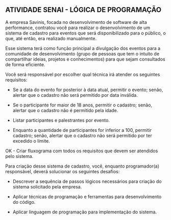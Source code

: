 ## ATIVIDADE SENAI - LÓGICA DE PROGRAMAÇÃO

A empresa Savinis, focada no desenvolvimento de software de alta performance, contratou você para realizar o desenvolvimento de um sistema de cadastro para eventos que será disponibilizado para o público, o que, até então, era realizado manualmente.
 
Esse sistema terá como função principal a divulgação dos eventos para a comunidade de desenvolvimento (grupo de pessoas que tem o intuito de compartilhar ideias, projetos e conhecimentos) para que sejam consultados de forma eficiente.
 
Você será responsável por escolher qual técnica irá atender os seguintes requisitos:


- Se a data do evento for posterior à data atual, permitir o evento; senão, alertar que o cadastro não será permitido por data inválida.

- Se o participante for maior de 18 anos, permitir o cadastro; senão, alertar que o cadastro não é permitido pela idade.

- Listar participantes e palestrantes por evento.
 
- Enquanto a quantidade de participantes for inferior a 100, permitir cadastro; senão, alertar que o cadastro não será permitido por ter excedido o limite.

OK - Criar fluxograma com todos os requisitos que devem ser atendidos pelo sistema.

Para criação desse sistema de cadastro, você, enquanto programador(a) responsável, deverá solucionar os seguintes desafios:
 
- Descrever a sequência de passos lógicos necessários para criação do sistema solicitado pela empresa.
 
- Aplicar técnicas de programação e ferramentas para desenvolvimento do código.
 
- Aplicar linguagem de programação para implementação do sistema.
 